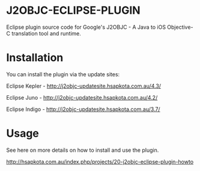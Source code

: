 J2OBJC-ECLIPSE-PLUGIN
=====================

Eclipse plugin source code for Google's J2OBJC - A Java to iOS Objective-C translation tool and runtime.

Installation
=====================
You can install the plugin via the update sites:

Eclipse Kepler - http://j2objc-updatesite.hsapkota.com.au/4.3/

Eclipse Juno - http://j2objc-updatesite.hsapkota.com.au/4.2/

Eclipse Indigo - http://j2objc-updatesite.hsapkota.com.au/3.7/

Usage
=====================
See here on more details on how to install and use the plugin.

http://hsapkota.com.au/index.php/projects/20-j2objc-eclipse-plugin-howto
